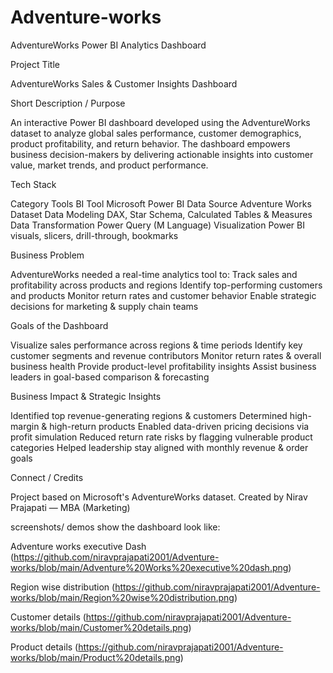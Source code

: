# Adventure-works
AdventureWorks Power BI Analytics Dashboard

Project Title

AdventureWorks Sales & Customer Insights Dashboard

Short Description / Purpose

An interactive Power BI dashboard developed using the AdventureWorks dataset to analyze global sales performance, customer demographics, product profitability, and return behavior. The dashboard empowers business decision-makers by delivering actionable insights into customer value, market trends, and product performance.

Tech Stack

Category  	          Tools
BI Tool	              Microsoft Power BI
Data Source	          Adventure Works Dataset
Data Modeling	        DAX, Star Schema, Calculated Tables & Measures
Data Transformation	  Power Query (M Language)
Visualization	        Power BI visuals, slicers, drill-through, bookmarks

Business Problem

AdventureWorks needed a real-time analytics tool to:
Track sales and profitability across products and regions
Identify top-performing customers and products
Monitor return rates and customer behavior
Enable strategic decisions for marketing & supply chain teams

Goals of the Dashboard

Visualize sales performance across regions & time periods
Identify key customer segments and revenue contributors
Monitor return rates & overall business health
Provide product-level profitability insights
Assist business leaders in goal-based comparison & forecasting

Business Impact & Strategic Insights

Identified top revenue-generating regions & customers
Determined high-margin & high-return products
Enabled data-driven pricing decisions via profit simulation
Reduced return rate risks by flagging vulnerable product categories
Helped leadership stay aligned with monthly revenue & order goals

Connect / Credits

Project based on Microsoft's AdventureWorks dataset.
Created by Nirav Prajapati — MBA (Marketing) 

screenshots/ demos
show the dashboard look like:

Adventure works executive Dash
(https://github.com/niravprajapati2001/Adventure-works/blob/main/Adventure%20Works%20executive%20dash.png)

Region wise distribution
(https://github.com/niravprajapati2001/Adventure-works/blob/main/Region%20wise%20distribution.png)

Customer details
(https://github.com/niravprajapati2001/Adventure-works/blob/main/Customer%20details.png)

Product details
(https://github.com/niravprajapati2001/Adventure-works/blob/main/Product%20details.png)

